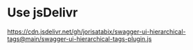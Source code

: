 # Use jsDelivr

https://cdn.jsdelivr.net/gh/jorisatabix/swagger-ui-hierarchical-tags@main/swagger-ui-hierarchical-tags-plugin.js
